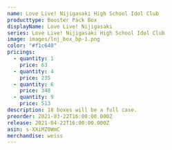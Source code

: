```yaml
---
name: Love Live! Nijigasaki High School Idol Club
producttype: Booster Pack Box
displayName: Love Live! Nijigasaki
series: Love Live! Nijigasaki High School Idol Club
image: images/lnj_box_bp-1.png
color: "#f1c640"
pricings:
  - quantity: 1
    price: 63
  - quantity: 4
    price: 235
  - quantity: 6
    price: 348
  - quantity: 9
    price: 513
description: 18 boxes will be a full case.
preorder: 2021-03-22T16:00:00.000Z
release: 2021-04-22T16:00:00.000Z
asin: s-XXiMZ0WmC
merchandise: weiss
---
```

